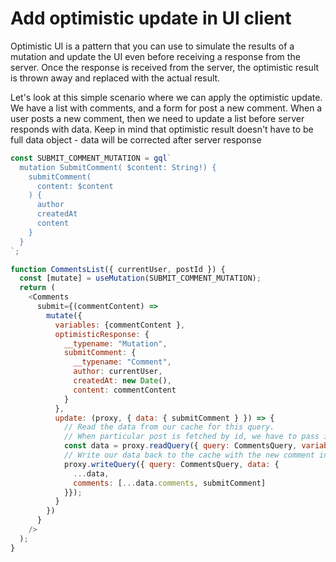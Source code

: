 # Add optimistic update in UI client

Optimistic UI is a pattern that you can use to simulate the results of a mutation and update the UI even before receiving a response from the server. Once the response is received from the server, the optimistic result is thrown away and replaced with the actual result.

Let's look at this simple scenario where we can apply the optimistic update. We have a list with comments, and a form for post a new comment. When a user posts a new comment, then we need to update a list before server responds with data. Keep in mind that optimistic result doesn't have to be full data object - data will be corrected after server response

```javascript
const SUBMIT_COMMENT_MUTATION = gql`
  mutation SubmitComment( $content: String!) {
    submitComment(
      content: $content
    ) {
      author
      createdAt
      content
    }
  }
`;

function CommentsList({ currentUser, postId }) {
  const [mutate] = useMutation(SUBMIT_COMMENT_MUTATION);
  return (
    <Comments
      submit={(commentContent) =>
        mutate({
          variables: {commentContent },
          optimisticResponse: {
            __typename: "Mutation",
            submitComment: {
              __typename: "Comment",
              author: currentUser,
              createdAt: new Date(),
              content: commentContent
            }
          },
          update: (proxy, { data: { submitComment } }) => {
            // Read the data from our cache for this query.
            // When particular post is fetched by id, we have to pass it here also
            const data = proxy.readQuery({ query: CommentsQuery, variables: { postId });
            // Write our data back to the cache with the new comment in it
            proxy.writeQuery({ query: CommentsQuery, data: {
              ...data,
              comments: [...data.comments, submitComment]
            }});
          }
        })
      }
    />
  );
}
```

